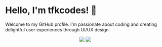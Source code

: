 <!-- GitHub Stat Cards -->
# Hello, I'm tfkcodes! 👋

Welcome to my GitHub profile. I'm passionate about coding and creating delightful user experiences through UI/UX design. 

<div align="center">
  <img src="https://github-readme-stats.vercel.app/api?username=tfkcodes&show_icons=true&count_private=true&include_all_commits,contribs=true&hide_border=true&hide=issues,&theme=dark">

 <img src="https://github-readme-stats.vercel.app/api/top-langs/?username=tfkcodes&layout=compact&hide_border=true&langs_count=4&theme=dark">
</div>
